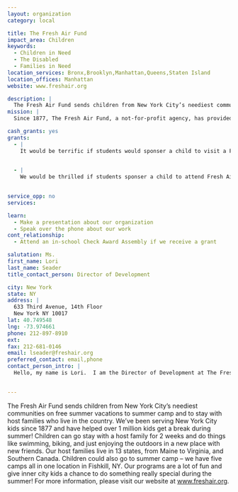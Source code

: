```yaml
---
layout: organization
category: local

title: The Fresh Air Fund
impact_area: Children
keywords: 
  - Children in Need
  - The Disabled
  - Families in Need
location_services: Bronx,Brooklyn,Manhattan,Queens,Staten Island
location_offices: Manhattan
website: www.freshair.org

description: |
  The Fresh Air Fund sends children from New York City’s neediest communities on free summer vacations to summer camp and to stay with host families who live in the country.  We’ve been serving New York City kids since 1877 and have helped over 1 million kids get a break during summer!  Children can go stay with a host family for 2 weeks and do things like swimming, biking, and just enjoying the outdoors in a new place with new friends.  Our host families live in 13 states, from Maine to Virginia, and Southern Canada.  Children could also go to summer camp – we have five camps all in one location in Fishkill, NY.  Our programs are a lot of fun and give inner city kids a chance to do something really special during the summer!  For more information, please visit our website at www.freshair.org. 
mission: |
  Since 1877, The Fresh Air Fund, a not-for-profit agency, has provided free summer vacations to more than 1.7 million children from NYC's toughest neighborhoods.

cash_grants: yes
grants: 
  - |
    It would be terrific if students would sponser a child to visit a Friendly Town host family for 2 weeks.  Children visit volunteer host families in 13 Northeastern states from Virginia to Maine and often make life-long friends!  It costs $920.00 to send a Fresh Air child to Friendly Town for two weeks.

    
  - |
    We would be thrilled if students sponser a child to attend Fresh Air camp in Fishkill, New York for one week.  Fresh Air children attend one of five camps where they have a fantastic time swimming, playing, hiking, camping and learning.  It costs $1,579.00 to send a Fresh Air child to camp for two weeks.

    
service_opp: no
services: 

learn: 
  - Make a presentation about our organization
  - Speak over the phone about our work
cont_relationship: 
  - Attend an in-school Check Award Assembly if we receive a grant

salutation: Ms.
first_name: Lori
last_name: Seader
title_contact_person: Director of Development

city: New York
state: NY
address: |
  633 Third Avenue, 14th Floor  
  New York NY 10017
lat: 40.749548
lng: -73.974661
phone: 212-897-8910
ext: 
fax: 212-681-0146
email: lseader@freshair.org
preferred_contact: email,phone
contact_person_intro: |
  Hello, my name is Lori.  I am the Director of Development at The Fresh Air Fund.  We send New York City children in need on free two week summer vacations to the country! We have received several Common Cents grants in the past - it is so wonderful when children want to help less fortunate children in their communities!

  
---
```

The Fresh Air Fund sends children from New York City’s neediest communities on free summer vacations to summer camp and to stay with host families who live in the country.  We’ve been serving New York City kids since 1877 and have helped over 1 million kids get a break during summer!  Children can go stay with a host family for 2 weeks and do things like swimming, biking, and just enjoying the outdoors in a new place with new friends.  Our host families live in 13 states, from Maine to Virginia, and Southern Canada.  Children could also go to summer camp – we have five camps all in one location in Fishkill, NY.  Our programs are a lot of fun and give inner city kids a chance to do something really special during the summer!  For more information, please visit our website at www.freshair.org. 